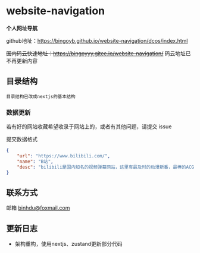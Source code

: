 # website-navigation

**个人网址导航**

github地址：https://bingoyb.github.io/website-navigation/dcos/index.html


~~国内码云快速地址：https://bingoyyy.gitee.io/website-navigation/~~
码云地址已不再更新内容


目录结构
---

```
目录结构已改成nextjs的基本结构
```



### 数据更新

若有好的网站收藏希望收录于网站上的，或者有其他问题，请提交 issue

提交数据格式

```json
{
    "url": "https://www.bilibili.com/",
    "name": "B站",
    "desc": "bilibili是国内知名的视频弹幕网站，这里有最及时的动漫新番，最棒的ACG氛围。"
}
```



联系方式
---

邮箱 binhdu@foxmail.com

更新日志
---

- 架构重构，使用nextjs、zustand更新部分代码